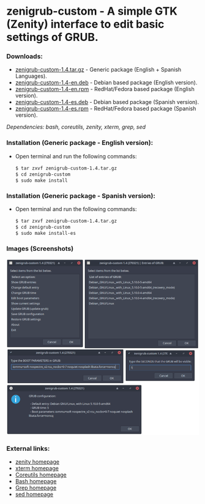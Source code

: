 zenigrub-custom - A simple GTK (Zenity) interface to edit basic settings of GRUB.
=================================================================================

### Downloads:
  * [zenigrub-custom-1.4.tar.gz](https://github.com/q3aql/zenigrub-custom/releases/download/v1.4/zenigrub-custom-1.4.tar.gz) - Generic package (English + Spanish Languages).
  * [zenigrub-custom-1.4-en.deb](https://github.com/q3aql/zenigrub-custom/releases/download/v1.4/zenigrub-custom-1.4-en.deb) - Debian based package (English version).
  * [zenigrub-custom-1.4-en.rpm](https://github.com/q3aql/zenigrub-custom/releases/download/v1.4/zenigrub-custom-1.4-en.rpm) - RedHat/Fedora based package (English version).
  * [zenigrub-custom-1.4-es.deb](https://github.com/q3aql/zenigrub-custom/releases/download/v1.4/zenigrub-custom-1.4-es.deb) - Debian based package (Spanish version).
  * [zenigrub-custom-1.4-es.rpm](https://github.com/q3aql/zenigrub-custom/releases/download/v1.4/zenigrub-custom-1.4-es.rpm) - RedHat/Fedora based package (Spanish version).
  
_Dependencies: bash, coreutils, zenity, xterm, grep, sed_

### Installation (Generic package - English version):

  * Open terminal and run the following commands:

	```shell
	$ tar zxvf zenigrub-custom-1.4.tar.gz
	$ cd zenigrub-custom
	$ sudo make install
	```

### Installation (Generic package - Spanish version):

  * Open terminal and run the following commands:

	```shell
	$ tar zxvf zenigrub-custom-1.4.tar.gz
	$ cd zenigrub-custom
	$ sudo make install-es
	```

### Images (Screenshots)

<img src="https://raw.githubusercontent.com/q3aql/zenigrub-custom/main/img/zenigrub-image.png" width="876" />

### External links:

  * [zenity homepage](https://wiki.gnome.org/Projects/Zenity)
  * [xterm homepage](https://invisible-island.net/xterm/)
  * [Coreutils homepage](https://www.gnu.org/software/coreutils/coreutils.html)
  * [Bash homepage](https://www.gnu.org/software/bash/)
  * [Grep homepage](https://www.gnu.org/software/grep/)
  * [sed homepage](https://www.gnu.org/software/sed/)

